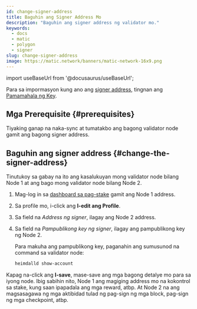 ```yaml
---
id: change-signer-address
title: Baguhin ang Signer Address Mo
description: "Baguhin ang signer address ng validator mo."
keywords:
  - docs
  - matic
  - polygon
  - signer
slug: change-signer-address
image: https://matic.network/banners/matic-network-16x9.png
---
```

import useBaseUrl from '@docusaurus/useBaseUrl';

Para sa impormasyon kung ano ang [signer address](../glossary#signer-address), tingnan ang
[Pamamahala ng Key](../validator/core-components/key-management).

## Mga Prerequisite {#prerequisites}

Tiyaking ganap na naka-sync at tumatakbo ang bagong validator node gamit ang bagong signer address.

## Baguhin ang signer address {#change-the-signer-address}

Tinutukoy sa gabay na ito ang kasalukuyan mong validator node bilang Node 1 at ang bago mong validator node bilang Node 2.

1. Mag-log in sa [dashboard sa pag-stake](https://wallet.polygon.technology/staking/) gamit ang Node 1 address.
1. Sa profile mo, i-click ang **I-edit ang Profile**.
1. Sa field na *Address ng signer*, ilagay ang Node 2 address.
1. Sa field na *Pampublikong key ng signer*, ilagay ang pampublikong key ng Node 2.

   Para makuha ang pampublikong key, paganahin ang sumusunod na command sa validator node:

   ```sh
   heimdalld show-account
   ```

Kapag na-click ang **I-save**, mase-save ang mga bagong detalye mo para sa iyong node. Ibig sabihin nito, Node 1 ang magiging address mo na kokontrol sa stake, kung saan ipapadala ang mga reward, atbp. At Node 2 na ang magsasagawa ng mga aktibidad tulad ng pag-sign ng mga block, pag-sign ng mga checkpoint, atbp.
